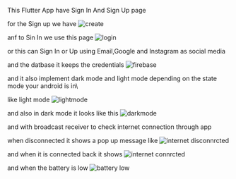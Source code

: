 This Flutter App have Sign In And Sign Up page

for the Sign up we have ![create](https://github.com/rutagi/mobile_assignment3_byron_24707/assets/72490055/e9fb1e58-54b2-47c5-91b3-35392f6bb35c)

anf to Sin In we use this page  ![login](https://github.com/rutagi/mobile_assignment3_byron_24707/assets/72490055/3d85d1f3-8735-40e0-8cf7-ad1bf8c2fa3b)

or this can Sign In or Up using Email,Google and Instagram as social media 

and the datbase it keeps the credentials  ![firebase](https://github.com/rutagi/mobile_assignment3_byron_24707/assets/72490055/10ae92ca-a71e-4d79-830d-7cd26781b253)


and it also implement dark mode and light mode depending on the state mode your android is in\

like light mode  ![lightmode](https://github.com/rutagi/mobile_assignment3_byron_24707/assets/72490055/3f62477b-8ad3-4856-acc2-bedd2b4ac30a)

and also in dark mode it looks like this  ![darkmode](https://github.com/rutagi/mobile_assignment3_byron_24707/assets/72490055/b959cfd3-5430-4f5a-ae9f-53f6cc9e034c)

and with broadcast receiver to check internet connection through app

when disconnected it shows a pop up message like  ![internet disconnrcted](https://github.com/rutagi/mobile_assignment3_byron_24707/assets/72490055/4718bf02-b866-4924-926d-f9f791e3f5c3)

and when it is connected back it shows  ![internet connrcted](https://github.com/rutagi/mobile_assignment3_byron_24707/assets/72490055/dc60d1cb-a7ed-452f-9173-db3bb13a0df8)

and when the battery is low  ![battery low](https://github.com/rutagi/mobile_assignment3_byron_24707/assets/72490055/60b21f41-5fe2-48fc-8c5f-71ad8433a327)



